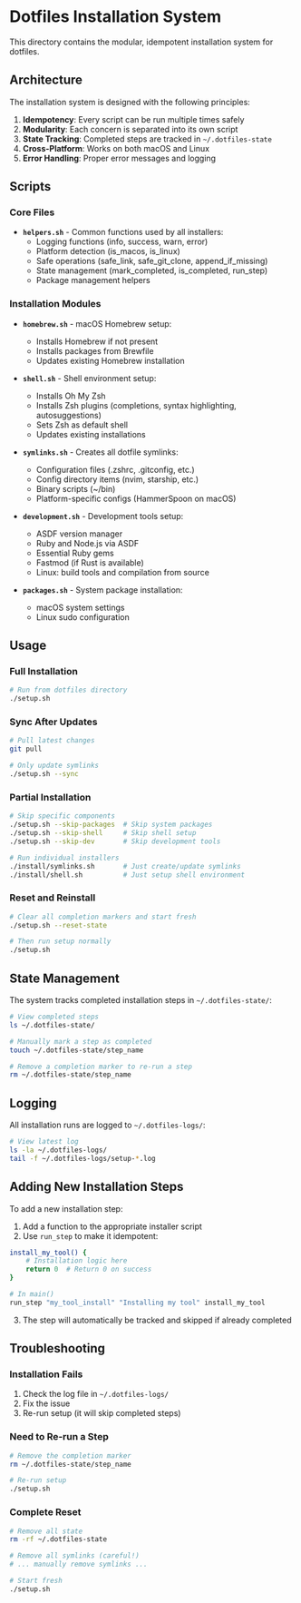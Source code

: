 # Dotfiles Installation System

This directory contains the modular, idempotent installation system for dotfiles.

## Architecture

The installation system is designed with the following principles:

1. **Idempotency**: Every script can be run multiple times safely
2. **Modularity**: Each concern is separated into its own script
3. **State Tracking**: Completed steps are tracked in `~/.dotfiles-state`
4. **Cross-Platform**: Works on both macOS and Linux
5. **Error Handling**: Proper error messages and logging

## Scripts

### Core Files

- **`helpers.sh`** - Common functions used by all installers:
  - Logging functions (info, success, warn, error)
  - Platform detection (is_macos, is_linux)
  - Safe operations (safe_link, safe_git_clone, append_if_missing)
  - State management (mark_completed, is_completed, run_step)
  - Package management helpers

### Installation Modules

- **`homebrew.sh`** - macOS Homebrew setup:
  - Installs Homebrew if not present
  - Installs packages from Brewfile
  - Updates existing Homebrew installation

- **`shell.sh`** - Shell environment setup:
  - Installs Oh My Zsh
  - Installs Zsh plugins (completions, syntax highlighting, autosuggestions)
  - Sets Zsh as default shell
  - Updates existing installations

- **`symlinks.sh`** - Creates all dotfile symlinks:
  - Configuration files (.zshrc, .gitconfig, etc.)
  - Config directory items (nvim, starship, etc.)
  - Binary scripts (~/bin)
  - Platform-specific configs (HammerSpoon on macOS)

- **`development.sh`** - Development tools setup:
  - ASDF version manager
  - Ruby and Node.js via ASDF
  - Essential Ruby gems
  - Fastmod (if Rust is available)
  - Linux: build tools and compilation from source

- **`packages.sh`** - System package installation:
  - macOS system settings
  - Linux sudo configuration

## Usage

### Full Installation

```bash
# Run from dotfiles directory
./setup.sh
```

### Sync After Updates

```bash
# Pull latest changes
git pull

# Only update symlinks
./setup.sh --sync
```

### Partial Installation

```bash
# Skip specific components
./setup.sh --skip-packages  # Skip system packages
./setup.sh --skip-shell     # Skip shell setup
./setup.sh --skip-dev       # Skip development tools

# Run individual installers
./install/symlinks.sh       # Just create/update symlinks
./install/shell.sh          # Just setup shell environment
```

### Reset and Reinstall

```bash
# Clear all completion markers and start fresh
./setup.sh --reset-state

# Then run setup normally
./setup.sh
```

## State Management

The system tracks completed installation steps in `~/.dotfiles-state/`:

```bash
# View completed steps
ls ~/.dotfiles-state/

# Manually mark a step as completed
touch ~/.dotfiles-state/step_name

# Remove a completion marker to re-run a step
rm ~/.dotfiles-state/step_name
```

## Logging

All installation runs are logged to `~/.dotfiles-logs/`:

```bash
# View latest log
ls -la ~/.dotfiles-logs/
tail -f ~/.dotfiles-logs/setup-*.log
```

## Adding New Installation Steps

To add a new installation step:

1. Add a function to the appropriate installer script
2. Use `run_step` to make it idempotent:

```bash
install_my_tool() {
    # Installation logic here
    return 0  # Return 0 on success
}

# In main()
run_step "my_tool_install" "Installing my tool" install_my_tool
```

3. The step will automatically be tracked and skipped if already completed

## Troubleshooting

### Installation Fails

1. Check the log file in `~/.dotfiles-logs/`
2. Fix the issue
3. Re-run setup (it will skip completed steps)

### Need to Re-run a Step

```bash
# Remove the completion marker
rm ~/.dotfiles-state/step_name

# Re-run setup
./setup.sh
```

### Complete Reset

```bash
# Remove all state
rm -rf ~/.dotfiles-state

# Remove all symlinks (careful!)
# ... manually remove symlinks ...

# Start fresh
./setup.sh
```